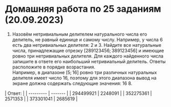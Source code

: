 # Домашняя работа по 25 заданиям (20.09.2023)

1. Назовём нетривиальным делителем натурального числа его делитель, не равный единице и самому числу. Например, у числа 6 есть два нетривиальных делителя: 2 и 3. Найдите все натуральные числа, принадлежащие отрезку [289123456; 389123456] и имеющие ровно три нетривиальных делителя. Для каждого найденного числа запишите в ответе его наибольший нетривиальный делитель. Ответы расположите в порядке возрастания.  
Например, в диапазоне [5; 16] ровно три различных натуральных делителя имеет число 16, поэтому для этого диапазона вывод на экране должна содержать следующие значения: 16 8.







| Ответ:    | 
| --------- | ------- |
| 294499921 | 2248091 |
| 352275361 | 2571353 |
| 373301041 | 2685619 |
